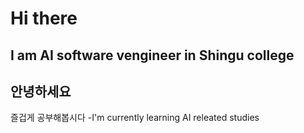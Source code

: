 # Hi there

## I am AI software vengineer in Shingu college

## 안녕하세요
즐겁게 공부해봅시다
-I'm currently learning AI releated studies
